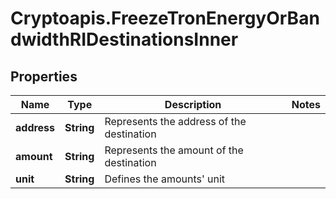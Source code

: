 # Cryptoapis.FreezeTronEnergyOrBandwidthRIDestinationsInner

## Properties

Name | Type | Description | Notes
------------ | ------------- | ------------- | -------------
**address** | **String** | Represents the address of the destination | 
**amount** | **String** | Represents the amount of the destination | 
**unit** | **String** | Defines the amounts&#39; unit | 


